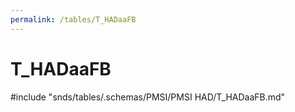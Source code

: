 ```yaml
---
permalink: /tables/T_HADaaFB
---
```

# T\_HADaaFB
<!-- SPDX-License-Identifier: MPL-2.0 -->

<!-- ATTENTION : Ne pas supprimer ou modifier la ligne ci-dessous -->
#include "snds/tables/.schemas/PMSI/PMSI HAD/T_HADaaFB.md"
<!-- ATTENTION : Ne pas supprimer ou modifier la ligne ci-dessus -->
